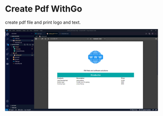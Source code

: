 # Create Pdf WithGo
create pdf file and print logo and text.

![enter image description here](images/Screenshot.png)
